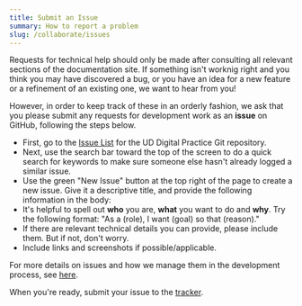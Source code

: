 ```yaml
---
title: Submit an Issue
summary: How to report a problem
slug: /collaborate/issues
---
```


Requests for technical help should only be made after consulting all relevant sections of the documentation site. If something isn't worknig right and you think you may have discovered a bug, or you have an idea for a new feature or a refinement of an existing one, we want to hear from you!

However, in order to keep track of these in an orderly fashion, we ask that you please submit any requests for development work as an **issue** on GitHub, following the steps below.

- First, go to the [Issue List](https://github.com/NYCPlanning/ud-digital-practice/issues) for the UD Digital Practice Git repository.
- Next, use the search bar toward the top of the screen to do a quick search for keywords to make sure someone else hasn't already logged a similar issue.
- Use the green "New Issue" button at the top right of the page to create a new issue. Give it a descriptive title, and provide the following information in the body:
- It's helpful to spell out **who** you are, **what** you want to do and **why**. Try the following format: "As a (role), I want (goal) so that (reason)."
- If there are relevant technical details you can provide, please include them. But if not, don't worry.
- Include links and screenshots if possible/applicable.

For more details on issues and how we manage them in the development process, see [here](./github-details).

When you're ready, submit your issue to the [tracker](https://github.com/NYCPlanning/ud-digital-practice/issues).
